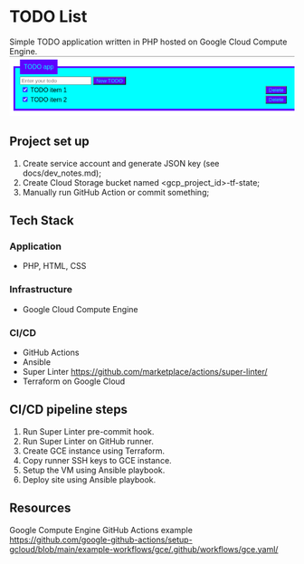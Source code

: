 # TODO List
Simple TODO application written in PHP hosted on Google Cloud Compute Engine. <br>
![](docs/todo_list.png)

## Project set up
1. Create service account and generate JSON key (see docs/dev_notes.md);
2. Create Cloud Storage bucket named <gcp_project_id>-tf-state;
3. Manually run GitHub Action or commit something;

## Tech Stack
### Application
* PHP, HTML, CSS
### Infrastructure
* Google Cloud Compute Engine
### CI/CD
* GitHub Actions
* Ansible
* Super Linter <https://github.com/marketplace/actions/super-linter/>
* Terraform on Google Cloud

## CI/CD pipeline steps
1. Run Super Linter pre-commit hook.
2. Run Super Linter on GitHub runner.
3. Create GCE instance using Terraform.
4. Copy runner SSH keys to GCE instance.
5. Setup the VM using Ansible playbook.
6. Deploy site using Ansible playbook.

## Resources
Google Compute Engine GitHub Actions example
<https://github.com/google-github-actions/setup-gcloud/blob/main/example-workflows/gce/.github/workflows/gce.yaml/>